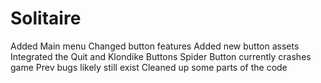 # Solitaire

Added Main menu
Changed button features
Added new button assets
Integrated the Quit and Klondike Buttons
Spider Button currently crashes game
Prev bugs likely still exist
Cleaned up some parts of the code
